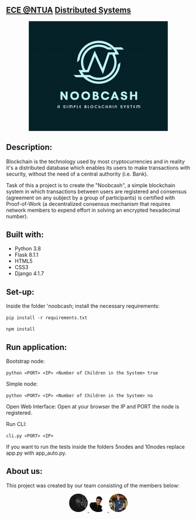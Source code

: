 ## [ECE @NTUA](https://www.ece.ntua.gr/en/undergraduate/info) [Distributed Systems](https://www.ece.ntua.gr/en/undergraduate/courses/3377)

<p align="center">
  <img src="noobcash/etc/logo.png" alt="DS's Custom Image" width="380" height="300" />
</p>

## Description: 
Blockchain is the technology used by most cryptocurrencies and in reality it's a distributed database which enables its users to make transactions with security, without the need of a central authority (i.e. Bank).

Task of this a project is to create the "Noobcash", a simple blockchain system in which transactions
between users are registered and consensus (agreement on any subject by a group of participants) is certified with Proof-of-Work (a decentralized consensus mechanism that requires network members to expend effort in solving an encrypted hexadecimal number).

## Built with:
* Python 3.8
* Flask 8.1.1
* HTML5
* CSS3
* Django 4.1.7

## Set-up:
Inside the folder 'noobcash; install the necessary requirements:

 `pip install -r requirements.txt`

 `npm install`

## Run application:
Bootstrap node:

``python <PORT> <IP> <Number of Children in the System> true``

Simple node: 

``python <PORT> <IP> <Number of Children in the System> no``

Open Web Interface: Open at your browser the IP and PORT the node is registered.

Run CLI: 

``cli.py <PORT> <IP>``

If you want to run the tests inside the folders 5nodes and 10nodes replace app.py with app_auto.py.

## About us:
This project was created by our team consisting of the members below:

<p align="center">
    <a href="https://github.com/MarkRamosS">
      <!--  Mark Ramos  -->
      <img src="/noobcash/static/mark.png" width="10%">
    </a>  

   <a href="https://github.com/VikentiosVitalis">
      <!--  Vikentios Vitalis -->
      <img src="/noobcash/static/vikentios.png" width="10%">
    </a>  

   <a href="https://github.com/ioannislyras98">
      <!--  Giannis Lyras -->
      <img src="/noobcash/static/giannis.png" width="10%">
    </a>  
<p>